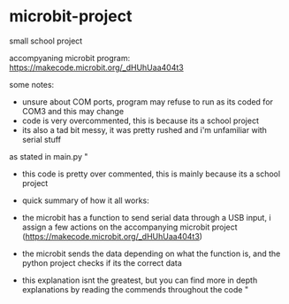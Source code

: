 # microbit-project
small school project

accompyaning microbit program: https://makecode.microbit.org/_dHUhUaa404t3

some notes: 
- unsure about COM ports, program may refuse to run as its coded for COM3 and this may change
- code is very overcommented, this is because its a school project
- its also a tad bit messy, it was pretty rushed and i'm unfamiliar with serial stuff

as stated in main.py
"
- this code is pretty over commented, this is mainly because its a school project

- quick summary of how it all works:
- the microbit has a function to send serial data through a USB input, i assign a few actions on the accompanying microbit project (https://makecode.microbit.org/_dHUhUaa404t3)
- the microbit sends the data depending on what the function is, and the python project checks if its the correct data
 - this explanation isnt the greatest, but you can find more in depth explanations by reading the commends throughout the code
"
